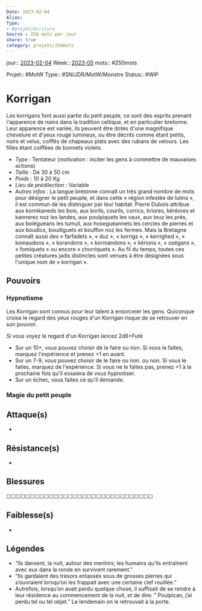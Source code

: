 ```yaml
---
Date: 2023-02-04
Alias:
Type: 
- #projet/écriture
Source : 250 mots par jour
share: true
category: projets/250mots
---
```

jour::  [2023-02-04](2023-02-04.md)
Week:: [2023-05](2023-05.md)
mots:: 
#250mots 

Projet:: #MotW 
Type:: #SN/JDR/MotW/Monstre 
Status:: #WiP 
# Korrigan

Les korrigans font aussi partie du petit peuple, ce sont des esprits prenant l'apparence de nains dans la tradition celtique, et en particulier bretonne. Leur apparence est variée, ils peuvent être dotés d'une magnifique chevelure et d'yeux rouge lumineux, ou être décrits comme étant petits, noirs et velus, coiffés de chapeaux plats avec des rubans de velours. Les filles étant coiffées de bonnets violets.

-  *Type* : Tentateur (motivation : inciter les gens à commettre de mauvaises actions)
-  *Taille* : De 30 à 50 cm
-  *Poids* : 10 à 20 Kg
-  *Lieu de prédilection* : Variable
-  *Autres infos* : La langue bretonne connaît un très grand nombre de mots pour désigner le petit peuple, et dans cette « région infestée de lutins », il est commun de les distinguer par leur habitat. Pierre Dubois attribue aux kornikaneds les bois, aux korils, courils, corrics, kriores, kéréores et kannerez noz les landes, aux poulpiquets les vaux, aux teuz les prés, aux boléguéans les tumuli, aux hoseguéannets les cercles de pierres et aux boudics, boudiguets et bouffon noz les fermes. Mais la Bretagne connaît aussi des « farfadets », « duz », « korrigs », « kerrighed », « komaudons », « korandons », « kormandons », « kérions », « ozégans », « fomiquets » ou encore « chorriquets ». Au fil du temps, toutes ces petites créatures jadis distinctes sont venues à être désignées sous l'unique nom de « korrigan ». 
  
## Pouvoirs

### Hypnotisme
Les Korrigan sont connus pour leur talent à ensorceler les gens. Quiconque croise le regard des yeux rouges d'un Korrigan risque de se retrouver en son pouvoir.

Si vous voyez le regard d'un Korrigan lancez 2d6+Futé
- Sur un 10+, vous pouvez choisir de le faire ou non. Si vous le faites, marquez l'expérience et prenez +1 en avant. 
- Sur un 7-9, vous pouvez choisir de le faire ou non. ou non. Si vous le faites, marquez de l'expérience. Si vous ne le faites pas, prenez +1 à la prochaine fois qu'il essaiera de vous hypnotiser. 
- Sur un échec, vous faites ce qu'il demande.

### Magie du petit peuple

## Attaque(s)

-     

## Résistance(s)

-     

## Blessures

☐☐☐☐☐☐☐☐☐☐☐☐☐☐☐☐☐☐☐☐☐☐☐☐☐☐☐☐☐☐☐

## Faiblesse(s)

-     

## Légendes
- “Ils dansent, la nuit, autour des menhirs; les humains qu’ils entraînent avec eux dans la ronde en survivent rarement.”
- “Ils gardaient des trésors entassés sous de grosses pierres qui s’ouvraient lorsqu’on les frappait avec une certaine clef rouillée.” 
- Autrefois, lorsqu’on avait perdu quelque chose, il suffisait de se rendre à leur résidence au commencement de la nuit, et de dire: ” Poulpican, j’ai perdu tel ou tel objet.” Le lendemain on le retrouvait à la porte. 